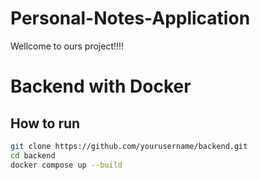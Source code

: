 # Personal-Notes-Application
Wellcome to ours project!!!!

# Backend with Docker

## How to run
```bash
git clone https://github.com/yourusername/backend.git
cd backend
docker compose up --build
